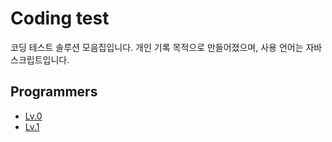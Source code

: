 # Coding test

코딩 테스트 솔루션 모음집입니다. 개인 기록 목적으로 만들어졌으며, 사용 언어는 자바스크립트입니다.

## Programmers

- [Lv.0](https://github.com/jihyekim-dev/coding-test/tree/master/Programmers/Lv.0)
- [Lv.1](https://github.com/jihyekim-dev/coding-test/tree/master/Programmers/Lv.1)
